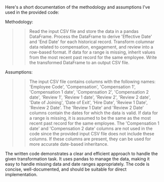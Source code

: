 Here's a short documentation of the methodology and assumptions I've used in the provided code:

Methodology:

>>Read the input CSV file and store the data in a pandas DataFrame.
>>Process the DataFrame to derive 'Effective Date' and 'End Date' for each historical record.
>>Transform columnar data related to compensation, engagement, and review into a row-based format.
>>If data for a range is missing, inherit values from the most recent past record for the same employee.
>>Write the transformed DataFrame to an output CSV file.

Assumptions:

>>The input CSV file contains columns with the following names: 'Employee Code', 'Compensation', 'Compensation 1', 'Compensation 1 date', 'Compensation 2', 'Compensation 2 date', 'Review 1', 'Review 1 date', 'Review 2', 'Review 2 date', 'Date of Joining', 'Date of Exit', 'Hire Date', 'Review 1 Date', 'Review 2 Date'.
>>The 'Review 1 Date' and 'Review 2 Date' columns contain the dates for which the data is valid.
>>If data for a range is missing, it is assumed to be the same as the most recent past record for the same employee.
>>The 'Compensation 1 date' and 'Compensation 2 date' columns are not used in the code since the provided input CSV file does not include these columns. If these columns are present, they can be used for more accurate date-based inheritance.

The written code demonstrates a clear and efficient approach to handle the given transformation task. It uses pandas to manage the data, making it easy to handle missing data and date ranges appropriately. The code is concise, well-documented, and should be suitable for direct implementation.

